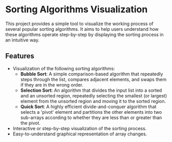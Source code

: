 
# Sorting Algorithms Visualization

This project provides a simple tool to visualize the working process of several popular sorting algorithms. It aims to help users understand how these algorithms operate step-by-step by displaying the sorting process in an intuitive way.

## Features

- Visualization of the following sorting algorithms:
  - **Bubble Sort**: A simple comparison-based algorithm that repeatedly steps through the list, compares adjacent elements, and swaps them if they are in the wrong order.
  - **Selection Sort**: An algorithm that divides the input list into a sorted and an unsorted region, repeatedly selecting the smallest (or largest) element from the unsorted region and moving it to the sorted region.
  - **Quick Sort**: A highly efficient divide-and-conquer algorithm that selects a 'pivot' element and partitions the other elements into two sub-arrays according to whether they are less than or greater than the pivot.
- Interactive or step-by-step visualization of the sorting process.
- Easy-to-understand graphical representation of array changes.
